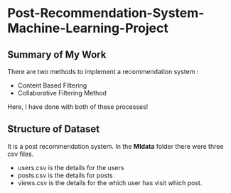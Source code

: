 # Post-Recommendation-System-Machine-Learning-Project
## Summary of My Work
There are two methods to implement a recommendation system :
- Content Based Filtering
- Collaborative Filtering Method

Here, I have done with both of these processes!
## Structure of Dataset
It is a post recommendation system. In the **Mldata** folder there were three csv files.
- users.csv is the details for the users
- posts.csv is the details for posts
- views.csv is the details for the which user has visit which post.
